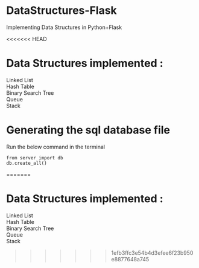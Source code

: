 # DataStructures-Flask
Implementing Data Structures in Python+Flask

<<<<<<< HEAD
# Data Structures implemented :
Linked List<br>
Hash Table<br>
Binary Search Tree<br>
Queue<br>
Stack

# Generating the sql database file
Run the below command in the terminal
```
from server import db
db.create_all()
```
=======
# Data Structures implemented : 
  Linked List<br>
  Hash Table<br>
  Binary Search Tree<br>
  Queue<br>
  Stack
>>>>>>> 1efb3ffc3e54b4d3efee6f23b950e8877648a745
